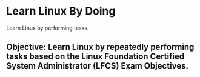 # Learn Linux By Doing
Learn Linux by performing tasks.

## Objective: Learn Linux by repeatedly performing tasks based on the Linux Foundation Certified System Administrator (LFCS) Exam Objectives.
